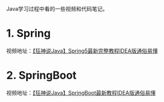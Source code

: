 Java学习过程中看的一些视频和代码笔记。

# 1. Spring

视频地址：[【狂神说Java】Spring5最新完整教程IDEA版通俗易懂](https://www.bilibili.com/video/BV1WE411d7Dv?from=search&seid=10874099015421652957&spm_id_from=333.337.0.0)

# 2. SpringBoot
视频地址：[【狂神说Java】SpringBoot最新教程IDEA版通俗易懂](https://www.bilibili.com/video/BV1PE411i7CV?from=search&seid=673203727658245324&spm_id_from=333.337.0.0)
